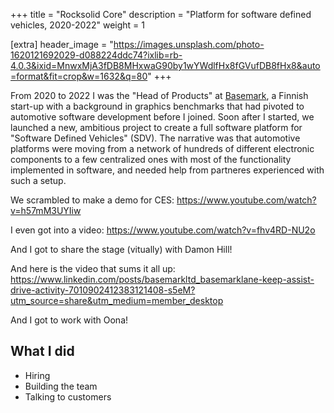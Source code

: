+++
title = "Rocksolid Core"
description = "Platform for software defined vehicles, 2020-2022"
weight = 1

[extra]
header_image = "https://images.unsplash.com/photo-1620121692029-d088224ddc74?ixlib=rb-4.0.3&ixid=MnwxMjA3fDB8MHxwaG90by1wYWdlfHx8fGVufDB8fHx8&auto=format&fit=crop&w=1632&q=80"
+++

From 2020 to 2022 I was the "Head of Products" at [Basemark](https://www.basemark.com), a Finnish start-up with a background in graphics benchmarks that had pivoted to automotive software development before I joined. Soon after I started, we launched a new, ambitious project to create a full software platform for "Software Defined Vehicles" (SDV). The narrative was that automotive platforms were moving from a network of hundreds of different electronic components to a few centralized ones with most of the functionality implemented in software, and needed help from partneres experienced with such a setup.

We scrambled to make a demo for CES: https://www.youtube.com/watch?v=h57mM3UYIiw

I even got into a video: https://www.youtube.com/watch?v=fhv4RD-NU2o

And I got to share the stage (vitually) with Damon Hill!

And here is the video that sums it all up: https://www.linkedin.com/posts/basemarkltd_basemarklane-keep-assist-drive-activity-7010902412383121408-s5eM?utm_source=share&utm_medium=member_desktop

And I got to work with Oona!

## What I did

* Hiring
* Building the team
* Talking to customers